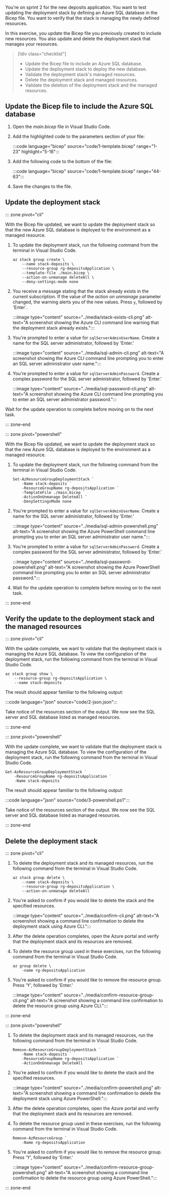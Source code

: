You're on sprint 2 for the new deposits application. You want to test updating the deployment stack by defining an Azure SQL database in the Bicep file. You want to verify that the stack is managing the newly defined resources.

In this exercise, you update the Bicep file you previously created to include new resources. You also update and delete the deployment stack that manages your resources.

> [!div class="checklist"]
>
> - Update the Bicep file to include an Azure SQL database.
> - Update the deployment stack to deploy the new database.
> - Validate the deployment stack's managed resources.
> - Delete the deployment stack and managed resources.
> - Validate the deletion of the deployment stack and the managed resources.

## Update the Bicep file to include the Azure SQL database

1. Open the _main.bicep_ file in Visual Studio Code.

1. Add the highlighted code to the parameters section of your file:

    :::code language="bicep" source="code/1-template.bicep" range="1-23" highlight="5-16":::

1. Add the following code to the bottom of the file:

    :::code language="bicep" source="code/1-template.bicep" range="44-63":::

1. Save the changes to the file.

## Update the deployment stack

::: zone pivot="cli"

With the Bicep file updated, we want to update the deployment stack so that the new Azure SQL database is deployed to the environment as a managed resource.

1. To update the deployment stack, run the following command from the terminal in Visual Studio Code.

    ```azurecli
    az stack group create \
        --name stack-deposits \
        --resource-group rg-depositsApplication \
        --template-file ./main.bicep \
        --action-on-unmanage deleteAll \
        --deny-settings-mode none
    ```

1. You receive a message stating that the stack already exists in the current subscription. If the value of the _action on unmanage_ parameter changed, the warning alerts you of the new values. Press `y`, followed by 'Enter`.

    :::image type="content" source="../media/stack-exists-cli.png" alt-text="A screenshot showing the Azure CLI command line warning that the deployment stack already exists.":::

1. You're prompted to enter a value for `sqlServerAdminUserName`. Create a name for the SQL server administrator, followed by 'Enter.'

    :::image type="content" source="../media/sql-admin-cli.png" alt-text="A screenshot showing the Azure CLI command line prompting you to enter an SQL server administrator user name.":::

1. You're prompted to enter a value for `sqlServerAdminPassword`. Create a complex password for the SQL server administrator, followed by 'Enter.'

    :::image type="content" source="../media/sql-password-cli.png" alt-text="A screenshot showing the Azure CLI command line prompting you to enter an SQL server administrator password.":::

Wait for the update operation to complete before moving on to the next task.

::: zone-end

::: zone pivot="powershell"

With the Bicep file updated, we want to update the deployment stack so that the new Azure SQL database is deployed to the environment as a managed resource.

1. To update the deployment stack, run the following command from the terminal in Visual Studio Code.

    ```azurepowershell
    Set-AzResourceGroupDeploymentStack `
        -Name stack-deposits `
        -ResourceGroupName rg-depositsApplication `
        -TemplateFile ./main.bicep `
        -ActionOnUnmanage DeleteAll `
        -DenySettingsMode none
    ```

2. You're prompted to enter a value for `sqlServerAdminUserName`. Create a name for the SQL server administrator, followed by 'Enter.'

    :::image type="content" source="../media/sql-admin-powershell.png" alt-text="A screenshot showing the Azure PowerShell command line prompting you to enter an SQL server administrator user name.":::

3. You're prompted to enter a value for `sqlServerAdminPassword`. Create a complex password for the SQL server administrator, followed by 'Enter.'

    :::image type="content" source="../media/sql-password-powershell.png" alt-text="A screenshot showing the Azure PowerShell command line prompting you to enter an SQL server administrator password.":::

4. Wait for the update operation to complete before moving on to the next task.

::: zone-end

## Verify the update to the deployment stack and the managed resources

::: zone pivot="cli"

With the update complete, we want to validate that the deployment stack is managing the Azure SQL database. To view the configuration of the deployment stack, run the following command from the terminal in Visual Studio Code.

```azurecli
az stack group show \
    --resource-group rg-depositsApplication \
    --name stack-deposits
```

The result should appear familiar to the following output:

:::code language="json" source="code/2-json.json":::

Take notice of the resources section of the output. We now see the SQL server and SQL database listed as managed resources.

::: zone-end

::: zone pivot="powershell"

With the update complete, we want to validate that the deployment stack is managing the Azure SQL database. To view the configuration of the deployment stack, run the following command from the terminal in Visual Studio Code.

```azurepowershell
Get-AzResourceGroupDeploymentStack `
    -ResourceGroupName rg-depositsApplication `
    -Name stack-deposits
```

The result should appear familiar to the following output:

:::code language="json" source="code/3-powershell.ps1":::

Take notice of the resources section of the output. We now see the SQL server and SQL database listed as managed resources.

::: zone-end

## Delete the deployment stack

::: zone pivot="cli"

1. To delete the deployment stack and its managed resources, run the following command from the terminal in Visual Studio Code.

    ```azurecli
    az stack group delete \
        --name stack-deposits \
        --resource-group rg-depositsApplication \
        --action-on-unmanage deleteAll
    ```

1. You're asked to confirm if you would like to delete the stack and the specified resources.

    :::image type="content" source="../media/confirm-cli.png" alt-text="A screenshot showing a command line confirmation to delete the deployment stack using Azure CLI.":::

1. After the delete operation completes, open the Azure portal and verify that the deployment stack and its resources are removed.

1. To delete the resource group used in these exercises, run the following command from the terminal in Visual Studio Code.

    ```azurepowershell
    az group delete \
        -name rg-depositsApplication
    ```

1. You're asked to confirm if you would like to remove the resource group. Press 'Y', followed by 'Enter.'

    :::image type="content" source="../media/confirm-resource-group-cli.png" alt-text="A screenshot showing a command line confirmation to delete the resource group using Azure CLI.":::

::: zone-end

::: zone pivot="powershell"

1. To delete the deployment stack and its managed resources, run the following command from the terminal in Visual Studio Code.

    ```azurepowershell
    Remove-AzResourceGroupDeploymentStack `
        -Name stack-deposits `
        -ResourceGroupName rg-depositsApplication `
        -ActionOnUnmanage DeleteAll
    ```

2. You're asked to confirm if you would like to delete the stack and the specified resources.

    :::image type="content" source="../media/confirm-powershell.png" alt-text="A screenshot showing a command line confirmation to delete the deployment stack using Azure PowerShell.":::

3. After the delete operation completes, open the Azure portal and verify that the deployment stack and its resources are removed.

4. To delete the resource group used in these exercises, run the following command from the terminal in Visual Studio Code.

    ```azurepowershell
    Remove-AzResourceGroup `
        -Name rg-depositsApplication
    ```

5. You're asked to confirm if you would like to remove the resource group. Press 'Y', followed by 'Enter.'

    :::image type="content" source="../media/confirm-resource-group-powershell.png" alt-text="A screenshot showing a command line confirmation to delete the resource group using Azure PowerShell.":::

::: zone-end
